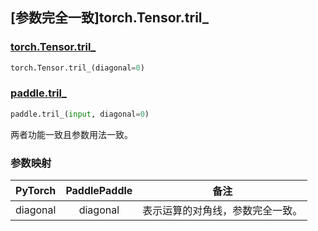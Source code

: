 ## [参数完全一致]torch.Tensor.tril_

### [torch.Tensor.tril_](https://pytorch.org/docs/stable/generated/torch.Tensor.tril_.html#torch.Tensor.tril_)

```python
torch.Tensor.tril_(diagonal=0)
```

### [paddle.tril_]()

```python
paddle.tril_(input, diagonal=0)
```

两者功能一致且参数用法一致。

### 参数映射

| PyTorch  | PaddlePaddle |               备注               |
| :------: | :----------: | :------------------------------: |
| diagonal |   diagonal   | 表示运算的对角线，参数完全一致。 |

